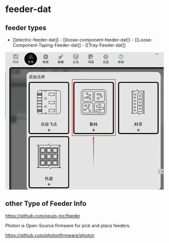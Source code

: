 
# feeder-dat

## feeder types 

- [[electric-feeder-dat]]  - [[loose-component-feeder-dat]] - [[Loose-Component-Taping-Feeder-dat]] - [[Tray-Feeder-dat]]

![](2025-05-07-14-28-35.png)

## other Type of Feeder Info 

https://github.com/opulo-inc/feeder


Photon is Open-Source firmware for pick and place feeders.

https://github.com/photonfirmware/photon


